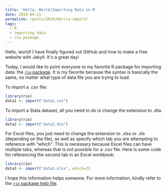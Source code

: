```yaml
---
title: 'Hello, World/Importing Data in R'
date: 2019-04-21
permalink: /posts/2019/04/rio-import/
tags:
  - R
  - importing data
  - rio package
---
```


Hello, world! I have finally figured out GitHub and how to make a free website with Jekyll. It's a great day!

Today, I would like to point everyone to my favorite R package for importing data: the [`rio` package](https://cran.r-project.org/web/packages/rio/vignettes/rio.html). It is my favorite because the syntax is basically the same, no matter what type of data file you are trying to load.

To import a .csv file:
```r
library(rio)
data1 <- import("data1.csv")
```

To import a Stata dataset, all you need to do is change the extension to .dta.
```r
library(rio)
data2 <- import("data2.dta")
```

For Excel files, you just need to change the extension to .xlsx or .xls (depending on the file), as well as specify which tab you are attempting to reference with "which". This is necessary because Excel files can have multiple tabs, whereas that is not possible for a .csv file. Here is some code for referencing the second tab in an Excel workbook:
```r
library(rio)
data3 <- import("data3.xlsx", which=2)
```

I hope this information helps someone. For more information, kindly refer to the [`rio` package help file](https://cran.r-project.org/web/packages/rio/rio.pdf).
